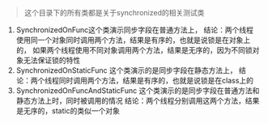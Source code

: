 > 这个目录下的所有类都是关于synchronized的相关测试类

1. SynchronizedOnFunc这个类演示同步字段在普通方法上，
结论：两个线程使用同一个对象同时调用两个方法，结果是有序的，也就是说锁是在对象上的，
如果两个线程使用不同对象调用两个方法，结果是无序的，因为不同锁对象无法保证锁的特性
2. SynchronizedOnStaticFunc 这个类演示的是同步字段在静态方法上，
结论：两个线程同时调用两个方法，结果是有序的，也就是说锁是在class上的
3. SynchronizedOnFuncAndStaticFunc 这个类演示的是同步字段在普通方法和静态方法上时，同时被调用的情况
结论：两个线程分别调用这两个方法，结果是无序的，static的类似一个对象


